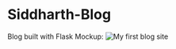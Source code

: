 # Siddharth-Blog
Blog built with Flask
Mockup:
![My first blog site](https://user-images.githubusercontent.com/94699055/218722537-979b902d-fe45-4d72-9932-97a4272d93c3.jpg)
